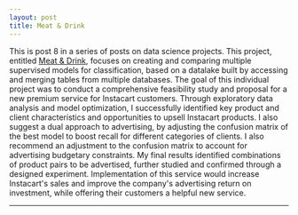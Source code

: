 ```yaml
---
layout: post
title: Meat & Drink
---
```


This is post 8 in a series of posts on data science projects. This project, entitled [Meat & Drink](https://github.com/Codr99/Portfolio/blob/master/Project_McNulty/MeatAndDrink.pdf), focuses on creating and comparing multiple supervised models for classification, based on a datalake built by accessing and merging tables from multiple databases. The goal of this individual project was to conduct a comprehensive feasibility study and proposal for a new premium service for Instacart customers.  Through exploratory data analysis and model optimization, I successfully identified key product and client characteristics and opportunities to upsell Instacart products.  I also suggest a dual approach to advertising, by adjusting the confusion matrix of the best model to boost recall for different categories of clients.  I also recommend an adjustment to the confusion matrix to account for advertising budgetary constraints.  My final results identified combinations of product pairs to be advertised, further studied and confirmed through a designed experiment.  Implementation of this service would increase Instacart's sales and improve the company's advertising return on investment, while offering their customers a helpful new service.

<hr>
